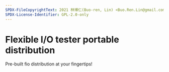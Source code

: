 ```yaml
---
SPDX-FileCopyrightText: 2021 林博仁(Buo-ren, Lin) <Buo.Ren.Lin@gmail.com>
SPDX-License-Identifier: GPL-2.0-only
---
```


# Flexible I/O tester portable distribution

Pre-built fio distribution at your fingertips!
